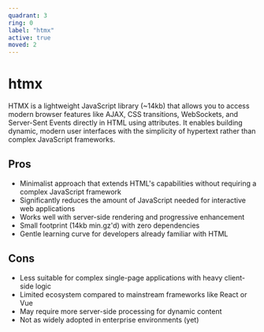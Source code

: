 ```yaml
---
quadrant: 3
ring: 0
label: "htmx"
active: true
moved: 2
---
```

# htmx

HTMX is a lightweight JavaScript library (~14kb) that allows you to access modern browser features like AJAX, CSS transitions, WebSockets, and Server-Sent Events directly in HTML using attributes. It enables building dynamic, modern user interfaces with the simplicity of hypertext rather than complex JavaScript frameworks.

## Pros
* Minimalist approach that extends HTML's capabilities without requiring a complex JavaScript framework
* Significantly reduces the amount of JavaScript needed for interactive web applications
* Works well with server-side rendering and progressive enhancement
* Small footprint (14kb min.gz'd) with zero dependencies
* Gentle learning curve for developers already familiar with HTML

## Cons
* Less suitable for complex single-page applications with heavy client-side logic
* Limited ecosystem compared to mainstream frameworks like React or Vue
* May require more server-side processing for dynamic content
* Not as widely adopted in enterprise environments (yet)
